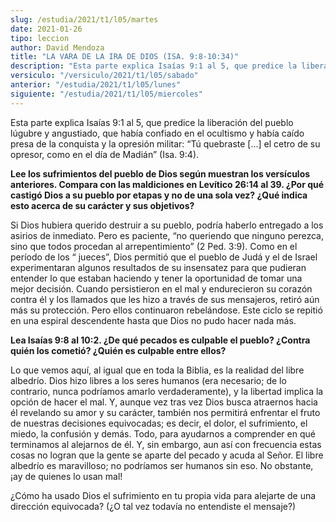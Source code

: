 ```yaml
---
slug: /estudia/2021/t1/l05/martes
date: 2021-01-26
tipo: leccion
author: David Mendoza
title: "LA VARA DE LA IRA DE DIOS (ISA. 9:8-10:34)"
description: "Esta parte explica Isaías 9:1 al 5, que predice la liberación del pueblo lúgubre y angustiado, que había confiado en el ocultismo y había caído presa de la conquista y la opresión militar"
versiculo: "/versiculo/2021/t1/l05/sabado"
anterior: "/estudia/2021/t1/l05/lunes"
siguiente: "/estudia/2021/t1/l05/miercoles"
---
```


Esta parte explica Isaías 9:1 al 5, que predice la
liberación del pueblo lúgubre y angustiado, que había
confiado en el ocultismo y había caído presa de la conquista
y la opresión militar: “Tú quebraste [...] el cetro de
su opresor, como en el día de Madián” (Isa. 9:4).


**Lee los sufrimientos del pueblo de Dios según muestran los
versículos anteriores. Compara con las maldiciones en
Levítico 26:14 al 39. ¿Por qué castigó Dios a su
pueblo por etapas y no de una sola vez? ¿Qué indica esto
acerca de su carácter y sus objetivos?**

Si Dios hubiera querido destruir a su pueblo, podría haberlo
entregado a los asirios de inmediato. Pero es paciente, “no
queriendo que ninguno perezca, sino que todos procedan al
arrepentimiento” (2 Ped. 3:9). Como en el período de los
“ jueces”, Dios permitió que el pueblo de Judá y
el de Israel experimentaran algunos resultados de su insensatez para
que pudieran entender lo que estaban haciendo y tener la oportunidad
de tomar una mejor decisión. Cuando persistieron en el mal y
endurecieron su corazón contra él y los llamados que les
hizo a través de sus mensajeros, retiró aún más su
protección. Pero ellos continuaron rebelándose. Este ciclo
se repitió en una espiral descendente hasta que Dios no pudo
hacer nada más.


**Lea Isaías 9:8 al 10:2. ¿De qué pecados es culpable
el pueblo? ¿Contra quién los cometió?
¿Quién es culpable entre ellos?**

Lo que vemos aquí, al igual que en toda la Biblia, es la realidad
del libre albedrío. Dios hizo libres a los seres humanos (era
necesario; de lo contrario, nunca podríamos amarlo
verdaderamente), y la libertad implica la opción de hacer el mal.
Y, aunque vez tras vez Dios busca atraernos hacia él revelando su
amor y su carácter, también nos permitirá enfrentar el
fruto de nuestras decisiones equivocadas; es decir, el dolor, el
sufrimiento, el miedo, la confusión y demás. Todo, para
ayudarnos a comprender en qué terminamos al alejarnos de él.
Y, sin embargo, aun así con frecuencia estas cosas no logran que
la gente se aparte del pecado y acuda al Señor. El libre
albedrío es maravilloso; no podríamos ser humanos sin eso.
No obstante, ¡ay de quienes lo usan mal!


¿Cómo ha usado Dios el sufrimiento en tu propia vida para
alejarte de una dirección equivocada? (¿O tal vez
todavía no entendiste el mensaje?)
